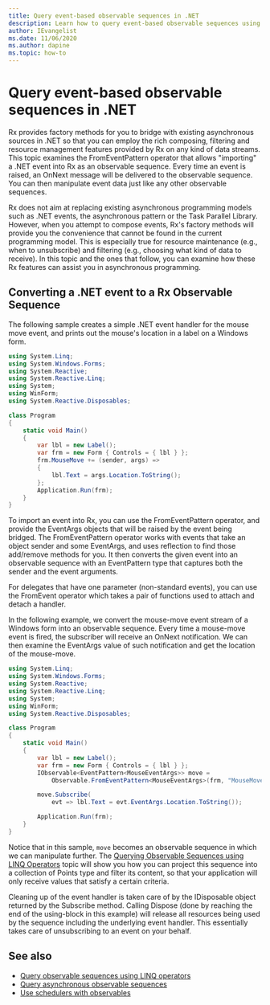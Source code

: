 ```yaml
---
title: Query event-based observable sequences in .NET
description: Learn how to query event-based observable sequences using Reactive Extensions in .NET.
author: IEvangelist
ms.date: 11/06/2020
ms.author: dapine
ms.topic: how-to
---
```


# Query event-based observable sequences in .NET

Rx provides factory methods for you to bridge with existing asynchronous sources in .NET so that you can employ the rich composing, filtering and resource management features provided by Rx on any kind of data streams. This topic examines the FromEventPattern operator that allows "importing" a .NET event into Rx as an observable sequence. Every time an event is raised, an OnNext message will be delivered to the observable sequence. You can then manipulate event data just like any other observable sequences.

Rx does not aim at replacing existing asynchronous programming models such as .NET events, the asynchronous pattern or the Task Parallel Library. However, when you attempt to compose events, Rx's factory methods will provide you the convenience that cannot be found in the current programming model. This is especially true for resource maintenance (e.g., when to unsubscribe) and filtering (e.g., choosing what kind of data to receive). In this topic and the ones that follow, you can examine how these Rx features can assist you in asynchronous programming.

## Converting a .NET event to a Rx Observable Sequence

The following sample creates a simple .NET event handler for the mouse move event, and prints out the mouse's location in a label on a Windows form.

```csharp
using System.Linq;
using System.Windows.Forms;
using System.Reactive;
using System.Reactive.Linq;
using System;
using WinForm;
using System.Reactive.Disposables;

class Program
{
    static void Main()
    {
        var lbl = new Label();
        var frm = new Form { Controls = { lbl } };
        frm.MouseMove += (sender, args) =>
        {
            lbl.Text = args.Location.ToString();
        };
        Application.Run(frm);
    }
}
```

To import an event into Rx, you can use the FromEventPattern operator, and provide the EventArgs objects that will be raised by the event being bridged. The FromEventPattern operator works with events that take an object sender and some EventArgs, and uses reflection to find those add/remove methods for you. It then converts the given event into an observable sequence with an EventPattern type that captures both the sender and the event arguments.

For delegates that have one parameter (non-standard events), you can use the FromEvent operator which takes a pair of functions used to attach and detach a handler.

In the following example, we convert the mouse-move event stream of a Windows form into an observable sequence. Every time a mouse-move event is fired, the subscriber will receive an OnNext notification. We can then examine the EventArgs value of such notification and get the location of the mouse-move.

```csharp
using System.Linq;
using System.Windows.Forms;
using System.Reactive;
using System.Reactive.Linq;
using System;
using WinForm;
using System.Reactive.Disposables;

class Program
{
    static void Main()
    {
        var lbl = new Label();
        var frm = new Form { Controls = { lbl } };
        IObservable<EventPattern<MouseEventArgs>> move =
            Observable.FromEventPattern<MouseEventArgs>(frm, "MouseMove");

        move.Subscribe(
            evt => lbl.Text = evt.EventArgs.Location.ToString());

        Application.Run(frm);
    }
}
```

Notice that in this sample, `move` becomes an observable sequence in which we can manipulate further. The [Querying Observable Sequences using LINQ Operators](hh242983\(v=vs.103\).md) topic will show you how you can project this sequence into a collection of Points type and filter its content, so that your application will only receive values that satisfy a certain criteria.

Cleaning up of the event handler is taken care of by the IDisposable object returned by the Subscribe method. Calling Dispose (done by reaching the end of the using-block in this example) will release all resources being used by the sequence including the underlying event handler. This essentially takes care of unsubscribing to an event on your behalf.

## See also

- [Query observable sequences using LINQ operators](query-sequences-linq.md)
- [Query asynchronous observable sequences](query-async-sources.md)
- [Use schedulers with observables](use-schedulers.md)
